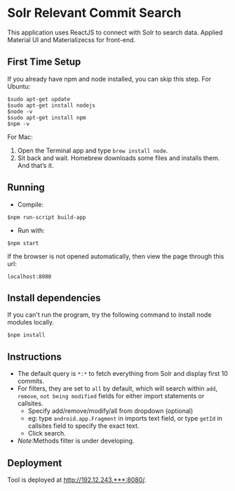 # Solr Relevant Commit Search

This application uses ReactJS to connect with Solr to search data. Applied Material UI and Materializecss for front-end.

## First Time Setup
If you already have npm and node installed, you can skip this step.
For Ubuntu:
```
$sudo apt-get update
$sudo apt-get install nodejs
$node -v
$sudo apt-get install npm
$npm -v
```
For Mac:
 
1. Open the Terminal app and type `brew install node`.
2. Sit back and wait. Homebrew downloads some files and installs them. And that’s it.

## Running

- Compile:
```
$npm run-script build-app
```

- Run with:
```
$npm start
```

If the browser is not opened automatically, then view the page through this url:
```
localhost:8080
```

## Install dependencies
If you can't run the program, try the following command to install node modules locally.
```
$npm install
```

## Instructions

- The default query is `*:*` to fetch everything from Solr and display first 10 commits.
- For filters, they are set to `all` by default, which will search within `add`, `remove`, `not being modified` fields for either import statements or callsites.
    - Specify add/remove/modify/all from dropdown (optional)
    - eg: type `android.app.Fragment` in imports text field, or type `getId` in callsites field to specify the exact text.
    - Click search.
- *Note*:Methods filter is under developing.

## Deployment
Tool is deployed at http://192.12.243.***:8080/.

